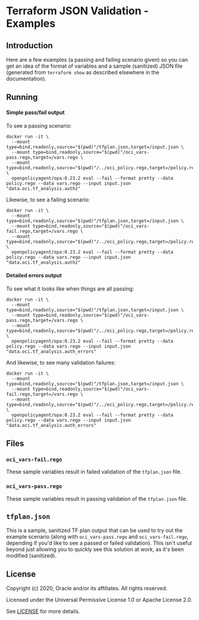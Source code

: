 # Terraform JSON Validation - Examples

## Introduction

Here are a few examples (a passing and failing scenario given) so you can get an idea of the format of variables and a sample (sanitized) JSON file (generated from `terraform show` as described elsewhere in the documentation).

## Running

#### Simple pass/fail output

To see a passing scenario:

```
docker run -it \
  --mount type=bind,readonly,source="$(pwd)"/tfplan.json,target=/input.json \
  --mount type=bind,readonly,source="$(pwd)"/oci_vars-pass.rego,target=/vars.rego \
  --mount type=bind,readonly,source="$(pwd)"/../oci_policy.rego,target=/policy.rego \
  openpolicyagent/opa:0.23.2 eval --fail --format pretty --data policy.rego --data vars.rego --input input.json "data.oci.tf_analysis.authz"
```

Likewise, to see a failing scenario:

```
docker run -it \
  --mount type=bind,readonly,source="$(pwd)"/tfplan.json,target=/input.json \
  --mount type=bind,readonly,source="$(pwd)"/oci_vars-fail.rego,target=/vars.rego \
  --mount type=bind,readonly,source="$(pwd)"/../oci_policy.rego,target=/policy.rego \
  openpolicyagent/opa:0.23.2 eval --fail --format pretty --data policy.rego --data vars.rego --input input.json "data.oci.tf_analysis.authz"
```

#### Detailed errors output

To see what it looks like when things are all passing:

```
docker run -it \
  --mount type=bind,readonly,source="$(pwd)"/tfplan.json,target=/input.json \
  --mount type=bind,readonly,source="$(pwd)"/oci_vars-pass.rego,target=/vars.rego \
  --mount type=bind,readonly,source="$(pwd)"/../oci_policy.rego,target=/policy.rego \
  openpolicyagent/opa:0.23.2 eval --fail --format pretty --data policy.rego --data vars.rego --input input.json "data.oci.tf_analysis.auth_errors"
```

And likewise, to see many validation failures:

```
docker run -it \
  --mount type=bind,readonly,source="$(pwd)"/tfplan.json,target=/input.json \
  --mount type=bind,readonly,source="$(pwd)"/oci_vars-fail.rego,target=/vars.rego \
  --mount type=bind,readonly,source="$(pwd)"/../oci_policy.rego,target=/policy.rego \
  openpolicyagent/opa:0.23.2 eval --fail --format pretty --data policy.rego --data vars.rego --input input.json "data.oci.tf_analysis.auth_errors"
```

## Files
### `oci_vars-fail.rego`

These sample variables result in failed validation of the `tfplan.json` file.

### `oci_vars-pass.rego`

These sample variables result in passing validation of the `tfplan.json` file.

## `tfplan.json`

This is a sample, sanitized TF plan output that can be used to try out the example scenario (along with `oci_vars-pass.rego` and `oci_vars-fail.rego`, depending if you'd like to see a passed or failed validation).  This isn't useful beyond just allowing you to quickly see this solution at work, as it's been modified (sanitized).

## License

Copyright (c) 2020, Oracle and/or its affiliates. All rights reserved.

Licensed under the Universal Permissive License 1.0 or Apache License 2.0.

See [LICENSE](LICENSE) for more details.

